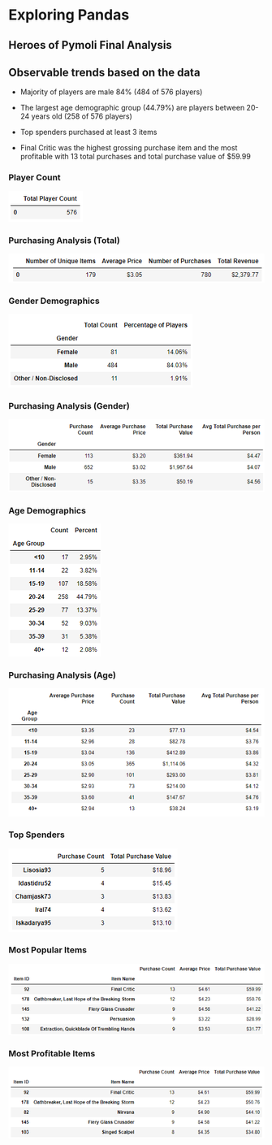 # Exploring Pandas

## Heroes of Pymoli Final Analysis

## Observable trends based on the data

- Majority of players are male 84% (484 of 576 players)

- The largest age demographic group (44.79%) are players between 20-24 years old (258 of 576 players)

- Top spenders purchased at least 3 items

- Final Critic was the highest grossing purchase item and the most profitable with 13 total purchases and total purchase value of $59.99

### Player Count

![Player Count](../Images/1_player_count.png)

### Purchasing Analysis (Total)

![Purchasing Analysis (Total)](../Images/2_purchasing_analysis.png)

### Gender Demographics

![Gender Demographics](../Images/3_gender_demographics.png)

### Purchasing Analysis (Gender)

![Purchasing Analysis (Gender)](../Images/4_purchasing_analysis_gender.png)

### Age Demographics

![Age Demographics](../Images/5_age_demographics.png)

### Purchasing Analysis (Age)

![Purchasing Analysis (Age)](../Images/6_purchasing_analysis_age.png)

### Top Spenders

![Top Spenders](../Images/7_top_spenders.png)

### Most Popular Items

![Most Popular Items](../Images/8_most_popular.png)

### Most Profitable Items

![Most Profitable Items](../Images/9_most_profitable.png)
